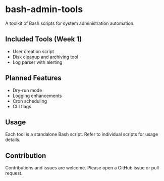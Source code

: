 # bash-admin-tools

A toolkit of Bash scripts for system administration automation.

## Included Tools (Week 1)
- User creation script
- Disk cleanup and archiving tool
- Log parser with alerting

## Planned Features
- Dry-run mode
- Logging enhancements
- Cron scheduling
- CLI flags

## Usage
Each tool is a standalone Bash script. Refer to individual scripts for usage details.

## Contribution
Contributions and issues are welcome. Please open a GitHub issue or pull request.

